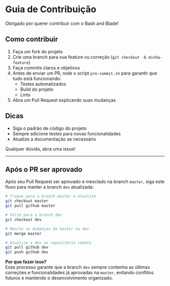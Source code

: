 # Guia de Contribuição

Obrigado por querer contribuir com o Bash and Blade!

## Como contribuir

1. Faça um fork do projeto
2. Crie uma branch para sua feature ou correção (`git checkout -b minha-feature`)
3. Faça commits claros e objetivos
4. Antes de enviar um PR, rode o script `pre-commit.sh` para garantir que tudo está funcionando:
   - Testes automatizados
   - Build do projeto
   - Lints
5. Abra um Pull Request explicando suas mudanças

## Dicas

- Siga o padrão de código do projeto
- Sempre adicione testes para novas funcionalidades
- Atualize a documentação se necessário

Qualquer dúvida, abra uma issue!

---

## Após o PR ser aprovado

Após seu Pull Request ser aprovado e mesclado na branch `master`, siga este fluxo para manter a branch `dev` atualizada:

```sh
# Troque para a branch master e atualize
git checkout master
git pull github master

# Volte para a branch dev
git checkout dev

# Mescle as mudanças da master na dev
git merge master

# Atualize a dev no repositório remoto
git pull github dev
git push github dev
```

**Por que fazer isso?**  
Esse processo garante que a branch `dev` sempre contenha as últimas correções e funcionalidades já aprovadas na `master`, evitando conflitos futuros e mantendo o desenvolvimento organizado.
